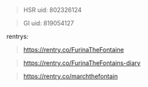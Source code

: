 >HSR uid: 802326124

>GI uid: 819054127

rentrys:

>https://rentry.co/FurinaTheFontaine

>https://rentry.co/FurinaTheFontains-diary

>https://rentry.co/marchthefontain
